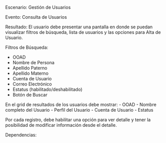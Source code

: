 Escenario:
	Gestión de Usuarios

Evento:
	Consulta de Usuarios

Resultado:
El usuario debe presentar una pantalla en donde se puedan visualizar filtros de búsqueda, lista de usuarios y las opciones para Alta de Usuario.

Filtros de Búsqueda:
- OOAD
- Nombre de Persona 
- Apellido Paterno
- Apellido Materno
- Cuenta de Usuario
- Correo Electrónico
- Estatus (habilitado/deshabilitado)
- Botón de Buscar

En el grid de resultados de los usuarios debe mostrar:
    - OOAD
    - Nombre completo del Usuario
    - Perfil del Usuario
    - Cuenta de Usuario
    - Estatus

Por cada registro, debe habilitar una opción para ver detalle y tener la posibilidad de modificar información desde el detalle.


Dependencias:
